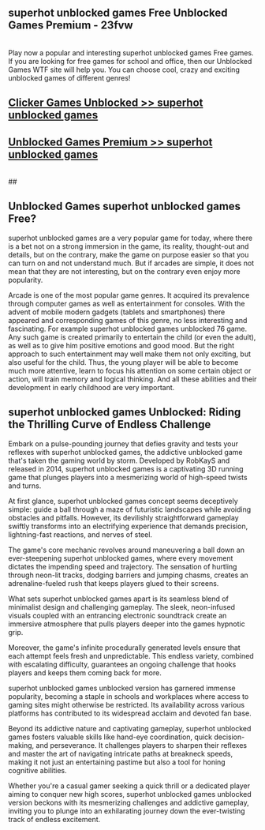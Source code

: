 ## superhot unblocked games Free Unblocked Games Premium - 23fvw <br>
<br>
Play now a popular and interesting superhot unblocked games Free games. If you are looking for free games for school and office, then our Unblocked Games WTF site will help you. You can choose cool, crazy and exciting unblocked games of different genres!


##  [Clicker Games Unblocked >> superhot unblocked games](http://freeplayer.one?title=superhot_unblocked_games&ref=05)

##  [Unblocked Games Premium >> superhot unblocked games](http://freeplayer.one?title=superhot_unblocked_games&ref=05)
  <br>
  ##



## Unblocked Games superhot unblocked games Free?

superhot unblocked games are a very popular game for today, where there is a bet not on a strong immersion in the game, its reality, thought-out and details, but on the contrary, make the game on purpose easier so that you can turn on and not understand much. But if arcades are simple, it does not mean that they are not interesting, but on the contrary even enjoy more popularity.

Arcade is one of the most popular game genres. It acquired its prevalence through computer games as well as entertainment for consoles. With the advent of mobile modern gadgets (tablets and smartphones) there appeared and corresponding games of this genre, no less interesting and fascinating. For example superhot unblocked games unblocked 76 game. Any such game is created primarily to entertain the child (or even the adult), as well as to give him positive emotions and good mood. But the right approach to such entertainment may well make them not only exciting, but also useful for the child. Thus, the young player will be able to become much more attentive, learn to focus his attention on some certain object or action, will train memory and logical thinking. And all these abilities and their development in early childhood are very important.

##  superhot unblocked games Unblocked: Riding the Thrilling Curve of Endless Challenge

Embark on a pulse-pounding journey that defies gravity and tests your reflexes with superhot unblocked games, the addictive unblocked game that's taken the gaming world by storm. Developed by RobKayS and released in 2014, superhot unblocked games is a captivating 3D running game that plunges players into a mesmerizing world of high-speed twists and turns.

At first glance, superhot unblocked games concept seems deceptively simple: guide a ball through a maze of futuristic landscapes while avoiding obstacles and pitfalls. However, its devilishly straightforward gameplay swiftly transforms into an electrifying experience that demands precision, lightning-fast reactions, and nerves of steel.

The game's core mechanic revolves around maneuvering a ball down an ever-steepening superhot unblocked games, where every movement dictates the impending speed and trajectory. The sensation of hurtling through neon-lit tracks, dodging barriers and jumping chasms, creates an adrenaline-fueled rush that keeps players glued to their screens.

What sets superhot unblocked games apart is its seamless blend of minimalist design and challenging gameplay. The sleek, neon-infused visuals coupled with an entrancing electronic soundtrack create an immersive atmosphere that pulls players deeper into the games hypnotic grip.

Moreover, the game's infinite procedurally generated levels ensure that each attempt feels fresh and unpredictable. This endless variety, combined with escalating difficulty, guarantees an ongoing challenge that hooks players and keeps them coming back for more.

superhot unblocked games unblocked version has garnered immense popularity, becoming a staple in schools and workplaces where access to gaming sites might otherwise be restricted. Its availability across various platforms has contributed to its widespread acclaim and devoted fan base.

Beyond its addictive nature and captivating gameplay, superhot unblocked games fosters valuable skills like hand-eye coordination, quick decision-making, and perseverance. It challenges players to sharpen their reflexes and master the art of navigating intricate paths at breakneck speeds, making it not just an entertaining pastime but also a tool for honing cognitive abilities.

Whether you're a casual gamer seeking a quick thrill or a dedicated player aiming to conquer new high scores, superhot unblocked games unblocked version beckons with its mesmerizing challenges and addictive gameplay, inviting you to plunge into an exhilarating journey down the ever-twisting track of endless excitement.